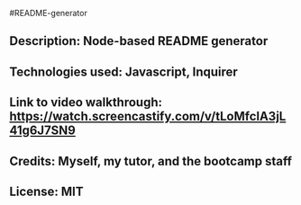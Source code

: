 #README-generator

## Description: Node-based README generator

## Technologies used: Javascript, Inquirer

## Link to video walkthrough: https://watch.screencastify.com/v/tLoMfclA3jL41g6J7SN9

## Credits: Myself, my tutor, and the bootcamp staff

## License: MIT
